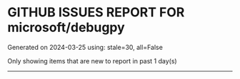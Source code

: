 
# GITHUB ISSUES REPORT FOR microsoft/debugpy


Generated on 2024-03-25 using: stale=30, all=False


Only showing items that are new to report in past 1 day(s)


---
